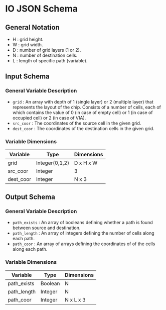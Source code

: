 # IO JSON Schema

## General Notation
- H : grid height.
- W : grid width.
- D : number of grid layers (1 or 2).
- N : number of destination cells.
- L : length of specific path (variable).

## Input Schema

### General Variable Description
- `grid` : An array with depth of 1 (single layer) or 2 (multiple layer) that represents the layout of the chip. Consists of a number of cells, each of which contains the value of 0 (in case of empty cell) or 1 (in case of occupied cell) or 2 (in case of VIA).
- `src_coor` : The coordinates of the source cell in the given grid.
- `dest_coor` : The coordinates of the destination cells in the given grid.

### Variable Dimensions

| Variable     | Type           | Dimensions |
|--------------|----------------|------------|
| grid         | Integer(0,1,2) | D x H x W  |
| src_coor     | Integer        | 3          |
| dest_coor    | Integer        | N x 3      |

## Output Schema

### General Variable Description
- `path_exists` : An array of booleans defining whether a path is found between source and destination.
- `path_length` : An array of integers defining the number of cells along each path.
- `path_coor` : An array of arrays defining the coordinates of of the cells along each path.

### Variable Dimensions

| Variable     | Type         | Dimensions |
|--------------|--------------|------------|
| path_exists  | Boolean      | N          |
| path_length  | Integer      | N          |
| path_coor    | Integer      | N x L x 3  |
